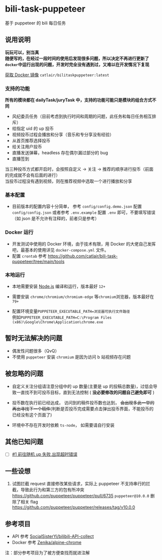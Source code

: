 # bili-task-puppeteer

基于 puppeteer 的 bili 每日任务

## 说用说明

**玩玩可以，别当真**  
**随便写的，在经过一段时间的使用后发现很多问题，所以决定不再进行更新了**  
**`docker`中运行出现的问题，开发时完全没有遇到过，又难以在开发情况下复现**

[获取 Docker 镜像](https://registry.hub.docker.com/repository/docker/catlair/bilitaskpuppeteer) `catlair/bilitaskpuppeteer:latest`

### 支持的功能

**所有的模块都在 dailyTask/juryTask 中，支持的功能可能只是模块的组合方式不同**

- 风纪委员任务（目前考虑到执行时间和周期的问题，此任务和每日任务相互排斥）
- 给指定 uid 的 up 投币
- 视频投币过程会播放和分享（音乐和专分享没有经验）
- 从首页推荐选择投币
- 给关注用户投币
- 直播发送弹幕，headless 存在偶尔漏过部分的 bug
- 直播签到

当三种投币方式都开启时，会按照自定义 -> 关注 -> 推荐的顺序进行投币（前面的完成就不会有后面的进行）  
当投币过程没有遇到视频，则在推荐视频中选取一个进行播放和分享

### 基本配置

- 目前版本的配置内容十分简单， 参考 `config/config.demo.json` 配置 `config/config.json` 或者参考 `.env.example` 配置 `.env` 即可，不要填写错误（如 json 是不允许有注释的，前者只是参考）

### Docker 运行

- 开发测试中使用的 Docker 环境，由于技术有限，用 Docker 的大佬自己发挥吧，最基本的使用详见 `docker-compose.yml` 文件。
- 配置 `crontab` 参考 <https://github.com/catlair/bili-task-puppeteer/tree/main/tools>

### 本地运行

- 本地需要安装 [Node.js](https://nodejs.org/zh-cn/) 编译和运行，版本最好 `12+`

- 需要安装 `chrome/chromium/chromium-edge` 等`chromium`浏览器，版本最好在 `79+`

- 配置环境变量`PUPPETEER_EXECUTABLE_PATH=浏览器可执行文件路径`  
  例如`PUPPETEER_EXECUTABLE_PATH=C:\Program Files (x86)\Google\Chrome\Application\chrome.exe`

## 暂时无法解决的问题

- 偶发性问题很多（QvQ）
- 不使用 `puppeteer` 安装 `chromium` 是因为访问 b 站视频存在问题

## 被忽略的问题

- 自定义关注分组请注意分组中的 up 数量(主要是 up 的投稿总数量)，过低会导致一直找不到可投币目标，直到无法控制 ( **没必要修改的问题自己避免即可** )

- 投币数在执行前已经达成， 访问到的稿件投币数也达到， ~~会出现多此一举的再出寻找下一个稿件~~(判断是否投币完成需要点击弹出投币界面，不能投币的已经没有这个页面了)

- 环境中不存在开发时依赖 `ts-node`， 如需要请自行安装

## 其他已知问题

- [ ] [#1 前往随机 up 失败,出现超时错误](https://github.com/catlair/bili-task-puppeteer/issues/1)

## 一些设想

1. 试图拦截 request 直接修改某些请求，实际上 puppeteer 不支持串行的拦截，导致此行为和第三方的包有所冲突
   <https://github.com/puppeteer/puppeteer/pull/6735> `puppeteer@10.0.0` 删除了相关 flag <https://github.com/puppeteer/puppeteer/releases/tag/v10.0.0>

## 参考项目

- API 参考 [SocialSisterYi/bilibili-API-collect](https://github.com/SocialSisterYi/bilibili-API-collect)
- Docker 参考 [Zenika/alpine-chrome](https://github.com/Zenika/alpine-chrome)

注：部分参考项目为了被方便查找而就进注解
